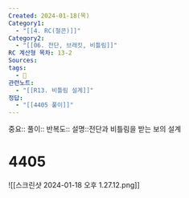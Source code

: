 ```yaml
---
Created: 2024-01-18(목)
Category1:
  - "[[4. RC(철콘)]]"
Category2:
  - "[[06. 전단, 브래킷, 비틀림]]"
RC 계산형 목차: 13-2
Sources: 
tags:
  - 🧮
관련노트:
  - "[[R13. 비틀림 설계]]"
정답:
  - "[[4405 풀이]]"
---
```

중요::
풀이::
반복도::
설명::전단과 비틀림을 받는 보의 설계
#  4405

![[스크린샷 2024-01-18 오후 1.27.12.png]]